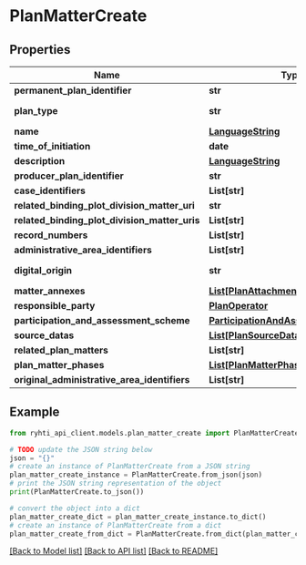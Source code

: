 # PlanMatterCreate


## Properties

Name | Type | Description | Notes
------------ | ------------- | ------------- | -------------
**permanent_plan_identifier** | **str** | pysyväKaavaTunnus Esim AK-00001 | 
**plan_type** | **str** | Kaavan tyyppi. Käytetään koodistoa &lt;a href&#x3D;\&quot;http://uri.suomi.fi/codelist/rytj/RY_Kaavalaji\&quot;&gt;http://uri.suomi.fi/codelist/rytj/RY_Kaavalaji&lt;/a&gt; | 
**name** | [**LanguageString**](LanguageString.md) | Lokalisoitu merkkijono-luokka eri kielille. Lisää vähintään yksi kieli. | 
**time_of_initiation** | **date** | vireilletulopäivämäärä | 
**description** | [**LanguageString**](LanguageString.md) | Lokalisoitu merkkijono-luokka eri kielille. Lisää vähintään yksi kieli. | [optional] 
**producer_plan_identifier** | **str** | kunnan tai maakunnan tuottajakohtainen kaavatunnus | [optional] 
**case_identifiers** | **List[str]** | asianhallintatunnukset | [optional] 
**related_binding_plot_division_matter_uri** | **str** | Deprecated, use relatedBindingPlotDivisionMatterUris | [optional] 
**related_binding_plot_division_matter_uris** | **List[str]** | Liittyvät pysyvät tonttijakoasiat (URI) | [optional] 
**record_numbers** | **List[str]** | diaarinumerot | [optional] 
**administrative_area_identifiers** | **List[str]** | Hallinnollisen alueen tunnus. Kuntatunnus tai maakuntatunnus. | 
**digital_origin** | **str** | Tieto kaavan digitaalisen muodon tuotantotavasta ja siihen liittyvästä juridisuuden asteesta. Käytetään koodistoa &lt;a href&#x3D;\&quot;http://uri.suomi.fi/codelist/rytj/RY_DigitaalinenAlkupera\&quot;&gt;http://uri.suomi.fi/codelist/rytj/RY_DigitaalinenAlkupera&lt;/a&gt; | 
**matter_annexes** | [**List[PlanAttachmentDocument]**](PlanAttachmentDocument.md) | Asian kuvaamiseen tai käsittelyyn olennaisesti kuuluva liitetty asiakirja. | [optional] 
**responsible_party** | [**PlanOperator**](PlanOperator.md) | Vastuutaho | [optional] 
**participation_and_assessment_scheme** | [**ParticipationAndAssessmentScheme**](ParticipationAndAssessmentScheme.md) | Osallistumis- ja arviointisuunnitelma | [optional] 
**source_datas** | [**List[PlanSourceData]**](PlanSourceData.md) | Lähtötietoaineisto | [optional] 
**related_plan_matters** | **List[str]** | Liittyvät kaava asiat (URI) | [optional] 
**plan_matter_phases** | [**List[PlanMatterPhase]**](PlanMatterPhase.md) | kaava-asian vaiheet | 
**original_administrative_area_identifiers** | **List[str]** |  | [optional] 

## Example

```python
from ryhti_api_client.models.plan_matter_create import PlanMatterCreate

# TODO update the JSON string below
json = "{}"
# create an instance of PlanMatterCreate from a JSON string
plan_matter_create_instance = PlanMatterCreate.from_json(json)
# print the JSON string representation of the object
print(PlanMatterCreate.to_json())

# convert the object into a dict
plan_matter_create_dict = plan_matter_create_instance.to_dict()
# create an instance of PlanMatterCreate from a dict
plan_matter_create_from_dict = PlanMatterCreate.from_dict(plan_matter_create_dict)
```
[[Back to Model list]](../README.md#documentation-for-models) [[Back to API list]](../README.md#documentation-for-api-endpoints) [[Back to README]](../README.md)


